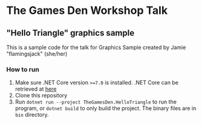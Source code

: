 # The Games Den Workshop Talk
## "Hello Triangle" graphics sample

This is a sample code for the talk for Graphics Sample created by
Jamie "flamingsjack" (she/her)

### How to run

1. Make sure .NET Core version `>=7.0` is installed.
.NET Core can be retrieved at [here](https://dotnet.microsoft.com/en-us/download)
2. Clone this repository
3. Run `dotnet run --project TheGamesDen.HelloTriangle` to run the program, or `dotnet build` to only build the project.
The binary files are in `bin` directory.
